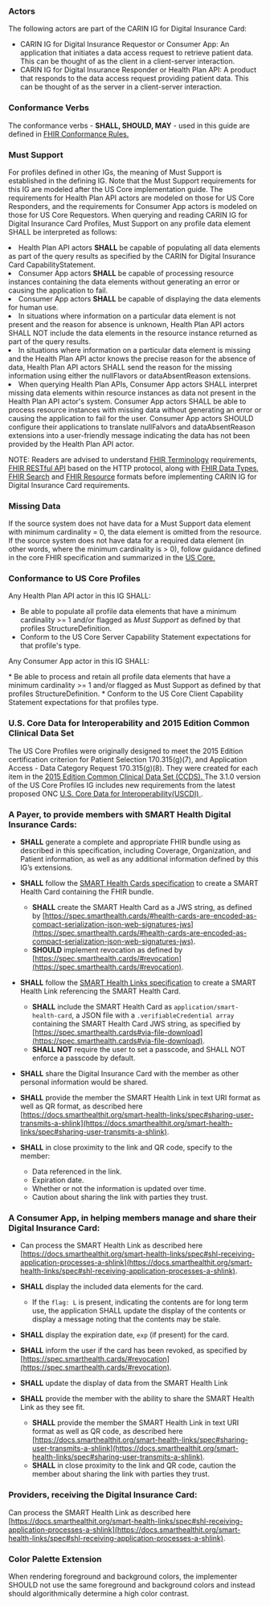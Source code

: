 <a name="actors"></a>
### Actors

The following actors are part of the CARIN IG for Digital Insurance Card:

* CARIN IG for Digital Insurance Requestor or Consumer App: An application that initiates a data access request to retrieve patient data. This can be thought of as the client in a client-server interaction.
* CARIN IG for Digital Insurance Responder or Health Plan API: A product that responds to the data access request providing patient data. This can be thought of as the server in a client-server interaction.

<a name="conformance-verbs"></a>
### Conformance Verbs

<p>The conformance verbs - <strong>SHALL, SHOULD, MAY</strong> - used in this guide are defined in <a style="font-size: 14px;" href="http://hl7.org/fhir/R4/conformance-rules.html">FHIR Conformance Rules.</a></p>

<a name="must-support"></a>
### Must Support

<p>For profiles defined in other IGs, the meaning of Must Support is established in the defining IG. Note that the Must Support requirements for this IG are modeled after the US Core implementation guide. The requirements for Health Plan API actors are modeled on those for US Core Responders, and the requirements for Consumer App actors is modeled on those for US Core Requestors. When querying and reading CARIN IG for Digital Insurance Card Profiles, Must Support on any profile data element SHALL be interpreted as follows:</p>

<li>Health Plan API actors <strong>SHALL</strong>&nbsp;be capable of populating all data elements as part of the query results as specified by the CARIN for Digital Insurance Card CapabilityStatement.</li>
<li>Consumer App actors <strong>SHALL</strong> be capable of processing resource instances containing the data elements without generating an error or causing the application to fail.</li>
<li>Consumer App actors <strong>SHALL</strong> be capable of displaying the data elements for human use.</li>
<li>In situations where information on a particular data element is not present and the reason for absence is unknown, Health Plan API actors SHALL NOT include the data elements in the resource instance returned as part of the query results.</li>
<li>In situations where information on a particular data element is missing and the Health Plan API actor knows the precise reason for the absence of data, Health Plan API actors SHALL send the reason for the missing information using either the nullFlavors or dataAbsentReason extensions.</li>
<li>When querying Health Plan APIs, Consumer App actors SHALL interpret missing data elements within resource instances as data not present in the Health Plan API actor's system. Consumer App actors SHALL be able to process resource instances with missing data without generating an error or causing the application to fail for the user. Consumer App actors SHOULD configure their applications to translate nullFalvors and dataAbsentReason extensions into a user-friendly message indicating the data has not been provided by the Health Plan API actor.</li>

<p>NOTE: Readers are advised to understand <a href="http://hl7.org/fhir/R4/terminologies.html">FHIR Terminology</a> requirements, <a href="http://hl7.org/fhir/R4/http.html">FHIR RESTful API</a> based on the HTTP protocol, along with <a href="http://hl7.org/fhir/R4/datatypes.html">FHIR Data Types</a>, <a href="http://hl7.org/fhir/R4/search.html">FHIR Search</a> and <a href="http://hl7.org/fhir/R4/resource.html">FHIR Resource</a> formats before implementing CARIN IG for Digital Insurance Card requirements.</p>
  
<a name="missing-data"></a>
  
### Missing Data

<p>If the source system does not have data for a Must Support data element with minimum cardinality = 0, the data element is omitted from the resource. If the source system does not have data for a required data element (in other words, where the minimum cardinality is &gt; 0), follow guidance defined in the core FHIR specification and summarized in the&nbsp;<a href="http://hl7.org/fhir/us/core/general-guidance.html#missing-data">US Core.</a></p>

<a name="conformance-to-us-core-profiles"></a>

### Conformance to US Core Profiles

<p>Any Health Plan API actor in this IG SHALL:</p>
  
* Be able to populate all profile data elements that have a minimum cardinality >= 1 and/or flagged as *Must Support* as defined by that profiles StructureDefinition.
* Conform to the US Core Server Capability Statement expectations for that profile's type.

<p>Any Consumer App actor in this IG SHALL:</p>
* Be able to process and retain all profile data elements that have a minimum cardinality >= 1 and/or flagged as Must Support as defined by that profiles StructureDefinition.
* Conform to the US Core Client Capability Statement expectations for that profiles type.

<a name="common-clinical-data-set"></a>

### U.S. Core Data for Interoperability and 2015 Edition Common Clinical Data Set

<p>The US Core Profiles were originally designed to meet the 2015 Edition certification criterion for Patient Selection 170.315(g)(7), and Application Access - Data Category Request 170.315(g)(8). They were created for each item in the&nbsp;<a href="https://www.healthit.gov/sites/default/files/ccds_reference_document_v1_1.pdf">2015 Edition Common Clinical Data Set (CCDS).&nbsp;</a>The 3.1.0 version of the US Core Profiles IG includes new requirements from the latest proposed ONC&nbsp;<a href="https://www.healthit.gov/topic/laws-regulation-and-policy/notice-proposed-rulemaking-improve-interoperability-health">U.S. Core Data for Interoperability(USCDI)&nbsp;</a>.</p>

### A Payer, to provide members with SMART Health Digital Insurance Cards:

- **SHALL** generate a complete and appropriate FHIR bundle using as described in this specification, including Coverage, Organization, and Patient information, as well as any additional information defined by this IG’s extensions.
- **SHALL** follow the [SMART Health Cards specification](https://spec.smarthealth.cards/) to create a SMART Health Card containing the FHIR bundle.
  - **SHALL** create the SMART Health Card as a JWS string, as defined by [https://spec.smarthealth.cards/#health-cards-are-encoded-as-compact-serialization-json-web-signatures-jws](https://spec.smarthealth.cards/#health-cards-are-encoded-as-compact-serialization-json-web-signatures-jws).
  - **SHOULD** implement revocation as defined by [https://spec.smarthealth.cards/#revocation](https://spec.smarthealth.cards/#revocation).

- **SHALL** follow the [SMART Health Links specification](https://docs.smarthealthit.org/smart-health-links/spec) to create a SMART Health Link referencing the SMART Health Card.
  - **SHALL** include the SMART Health Card as `application/smart-health-card`, a JSON file with a `.verifiableCredential array` containing the SMART Health Card JWS string, as specified by [https://spec.smarthealth.cards#via-file-download](https://spec.smarthealth.cards#via-file-download).
  - **SHALL NOT** require the user to set a passcode, and SHALL NOT enforce a passcode by default.

- **SHALL** share the Digital Insurance Card with the member as other personal information would be shared.
 - **SHALL** provide the member the SMART Health Link in text URI format as well as   QR format, as described here [https://docs.smarthealthit.org/smart-health-links/spec#sharing-user-transmits-a-shlink](https://docs.smarthealthit.org/smart-health-links/spec#sharing-user-transmits-a-shlink).
 - **SHALL** in close proximity to the link and QR code, specify to the member:
   - Data referenced in the link.
   - Expiration date.
   - Whether or not the information is updated over time.
   - Caution about sharing the link with parties they trust.

### A Consumer App, in helping members manage and share their Digital Insurance Card:
- Can process the SMART Health Link as described here [https://docs.smarthealthit.org/smart-health-links/spec#shl-receiving-application-processes-a-shlink](https://docs.smarthealthit.org/smart-health-links/spec#shl-receiving-application-processes-a-shlink).
- **SHALL** display the included data elements for the card.
  - If the `flag: L` is present, indicating the contents are for long term use, the application SHALL update the display of the contents or display a message noting that the contents may be stale.

- **SHALL** display the expiration date, `exp` (if present)  for the card.
- **SHALL** inform the user if the card has been revoked, as specified by [https://spec.smarthealth.cards/#revocation](https://spec.smarthealth.cards/#revocation).
- **SHALL** update the display of data from the SMART Health Link
- **SHALL** provide the member with the ability to share the SMART Health Link as they see fit.
  - **SHALL** provide the member the SMART Health Link in text URI format as well as QR code, as described here [https://docs.smarthealthit.org/smart-health-links/spec#sharing-user-transmits-a-shlink](https://docs.smarthealthit.org/smart-health-links/spec#sharing-user-transmits-a-shlink).
  - **SHALL** in close proximity to the link and QR code, caution the member about sharing the link with parties they trust.

### Providers, receiving the Digital Insurance Card:

Can process the SMART Health Link as described here [https://docs.smarthealthit.org/smart-health-links/spec#shl-receiving-application-processes-a-shlink](https://docs.smarthealthit.org/smart-health-links/spec#shl-receiving-application-processes-a-shlink).

### Color Palette Extension

When rendering foreground and background colors, the implementer SHOULD not use the same foreground and background colors and instead should algorithmically determine a high color contrast.

